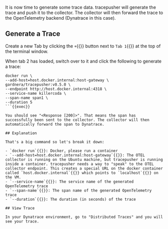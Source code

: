 It is now time to generate some trace data. tracepusher will generate the trace and push it to the collector. The collector will then forward the trace to the OpenTelemetry backend (Dynatrace in this case).

## Generate a Trace

Create a new Tab by clicking the `+`{{}} button next to `Tab 1`{{}} at the top of the terminal window.

When tab 2 has loaded, switch over to it and click the following to generate a trace:

```
docker run \
--add-host=host.docker.internal:host-gateway \
gardnera/tracepusher:v0.5.0 \
--endpoint http://host.docker.internal:4318 \
--service-name killercoda \
--span-name span1 \
--duration 5
```{{exec}}

You should see "<Response [200]>". That means the span has successfully been sent to the collector. The collector will then automatically forward the span to Dynatrace.

## Explanation

That's a big command so let's break it down:

- `docker run`{{}}: Docker, please run a container
- `--add-host=host.docker.internal:host-gateway`{{}}: The OTEL collector is running on the Ubuntu machine, but tracepusher is running inside a container. tracepusher needs a way to "speak" to the OTEL collector endpoint. This creates a special URL on the docker container called `host.docker.internal`{{}} which points to `localhost`{{}} on the VM.
- `--service-name`{{}}: The service name of the generated OpenTelemetry trace
- `--span-name`{{}}: The span name of the generated OpenTelemetry trace
- `--duration`{{}}: The duration (in seconds) of the trace

## View Trace

In your Dynatrace environment, go to "Distributed Traces" and you will see your trace.